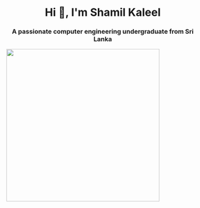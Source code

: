 <h1 align="center">Hi 👋, I'm Shamil Kaleel</h1>
<h3 align="center">A passionate computer engineering undergraduate from Sri Lanka</h3>
<img width="400" src="![MasterHead](https://media.licdn.com/dms/image/D5616AQE_8hWa97vZOg/profile-displaybackgroundimage-shrink_350_1400/0/1681383948943?e=1726099200&v=beta&t=JIaMa6B0EtN4XuSPxeBr--WCPyhe6OccCdZtsl61yLY)">
